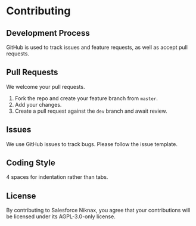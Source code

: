 # Contributing

## Development Process
GitHub is used to track issues and feature requests, as well as accept pull requests.

## Pull Requests
We welcome your pull requests.

1. Fork the repo and create your feature branch from `master`.
2. Add your changes.
3. Create a pull request against the `dev` branch and await review.

## Issues
We use GitHub issues to track bugs. Please follow the issue template.

## Coding Style
4 spaces for indentation rather than tabs.

## License
By contributing to Salesforce Niknax, you agree that your contributions will be licensed under its AGPL-3.0-only license.